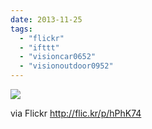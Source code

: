 ```yaml
---
date: 2013-11-25
tags: 
  - "flickr"
  - "ifttt"
  - "visioncar0652"
  - "visionoutdoor0952"
---
```


![](http://farm8.staticflickr.com/7341/11036850395_ff37863d20_b.jpg)  

  
  
via Flickr http://flic.kr/p/hPhK74
